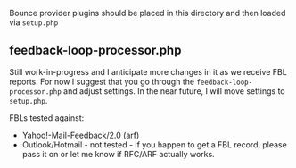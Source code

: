 Bounce provider plugins should be placed in this directory and then loaded via `setup.php`

## feedback-loop-processor.php
Still work-in-progress and I anticipate more changes in it as we receive FBL reports. For now I suggest that you go through the `feedback-loop-processor.php` and adjust settings. In the near future, I will move settings to `setup.php`.

FBLs tested against:
- Yahoo!-Mail-Feedback/2.0 (arf)
- Outlook/Hotmail - not tested - if you happen to get a FBL record, please pass it on or let me know if RFC/ARF actually works.
